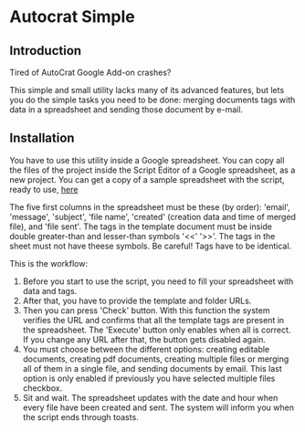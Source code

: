 # Autocrat Simple

## Introduction

Tired of AutoCrat Google Add-on crashes?

This simple and small utility lacks many of its advanced features, but lets you do the simple tasks you need to be done: merging documents tags with data in a spreadsheet and sending those document by e-mail.

## Installation

You have to use this utility inside a Google spreadsheet. You can copy all the files of the project inside the Script Editor of a Google spreadsheet, as a new project.
You can get a copy of a sample spreadsheet with the script, ready to use, [here](https://goo.gl/AKVC1w)

The five first columns in the spreadsheet must be these (by order): 'email', 'message', 'subject', 'file name', 'created' (creation data and time of merged file), and 'file sent'.
The tags in the template document must be inside double greater-than and lesser-than symbols '<<' '>>'. The tags in the sheet must not have theese symbols.
Be careful! Tags have to be identical.

This is the workflow:
1. Before you start to use the script, you need to fill your spreadsheet with data and tags.
2. After that, you have to provide the template and folder URLs.
3. Then you can press 'Check' button. With this function the system verifies the URL and confirms that all the template tags are present in the spreadsheet. The 'Execute' button only enables when all is correct. If you change any URL after that, the button gets disabled again.
4. You must choose between the different options: creating editable documents, creating pdf documents, creating multiple files or merging all of them in a single file, and sending documents by email. This last option is only enabled if previously you have selected multiple files checkbox.
5. Sit and wait. The spreadsheet updates with the date and hour when every file have been created and sent. The system will inform you when the script ends through toasts.
